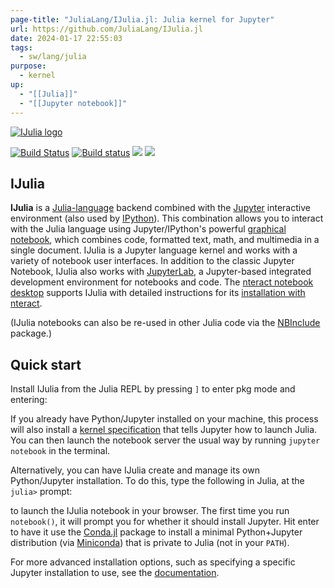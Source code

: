 ```yaml
---
page-title: "JuliaLang/IJulia.jl: Julia kernel for Jupyter"
url: https://github.com/JuliaLang/IJulia.jl
date: 2024-01-17 22:55:03
tags:
  - sw/lang/julia
purpose:
  - kernel
up:
  - "[[Julia]]"
  - "[[Jupyter notebook]]"
---
```


[![IJulia logo](https://github.com/JuliaLang/IJulia.jl/raw/master/deps/ijulialogo.png)](https://github.com/JuliaLang/IJulia.jl/blob/master/deps/ijulialogo.png)

[![Build Status](https://camo.githubusercontent.com/f859ce00c2ba846e90f90c07f085db78c5dd21a50a57fc4191c07df5c3d9ca27/68747470733a2f2f6170692e7472617669732d63692e6f72672f4a756c69614c616e672f494a756c69612e6a6c2e737667)](https://travis-ci.org/JuliaLang/IJulia.jl) [![Build status](https://camo.githubusercontent.com/d9aeb96e8b03d407a562361bc3de6e24b86e0a410ad3b91bfbc9442d2235ace2/68747470733a2f2f63692e6170707665796f722e636f6d2f6170692f70726f6a656374732f7374617475732f616177383138796b70647563753675653f7376673d74727565)](https://ci.appveyor.com/project/StevenGJohnson/ijulia-jl) [![](https://camo.githubusercontent.com/ce182a0ee721b9f0d6200d4870f9f95d066b8909acc7ff51a706dfb03a9a3ff7/68747470733a2f2f696d672e736869656c64732e696f2f62616467652f646f63732d737461626c652d626c75652e737667)](https://julialang.github.io/IJulia.jl/stable) [![](https://camo.githubusercontent.com/bffc6e1208bae5741460f92c0c744b1831e930cf143e6f65f55b3a5e44d27688/68747470733a2f2f696d672e736869656c64732e696f2f62616467652f646f63732d6c61746573742d626c75652e737667)](https://julialang.github.io/IJulia.jl/dev)

## IJulia

**IJulia** is a [Julia-language](http://julialang.org/) backend combined with the [Jupyter](http://jupyter.org/) interactive environment (also used by [IPython](http://ipython.org/)). This combination allows you to interact with the Julia language using Jupyter/IPython's powerful [graphical notebook](http://ipython.org/notebook.html), which combines code, formatted text, math, and multimedia in a single document. IJulia is a Jupyter language kernel and works with a variety of notebook user interfaces. In addition to the classic Jupyter Notebook, IJulia also works with [JupyterLab](https://jupyterlab.readthedocs.io/en/stable/), a Jupyter-based integrated development environment for notebooks and code. The [nteract notebook desktop](https://nteract.io/) supports IJulia with detailed instructions for its [installation with nteract](https://nteract.io/kernels/julia).

(IJulia notebooks can also be re-used in other Julia code via the [NBInclude](https://github.com/stevengj/NBInclude.jl) package.)

## Quick start

Install IJulia from the Julia REPL by pressing `]` to enter pkg mode and entering:

If you already have Python/Jupyter installed on your machine, this process will also install a [kernel specification](https://jupyter-client.readthedocs.io/en/latest/kernels.html#kernelspecs) that tells Jupyter how to launch Julia. You can then launch the notebook server the usual way by running `jupyter notebook` in the terminal.

Alternatively, you can have IJulia create and manage its own Python/Jupyter installation. To do this, type the following in Julia, at the `julia>` prompt:

to launch the IJulia notebook in your browser. The first time you run `notebook()`, it will prompt you for whether it should install Jupyter. Hit enter to have it use the [Conda.jl](https://github.com/Luthaf/Conda.jl) package to install a minimal Python+Jupyter distribution (via [Miniconda](http://conda.pydata.org/docs/install/quick.html)) that is private to Julia (not in your `PATH`).

For more advanced installation options, such as specifying a specific Jupyter installation to use, see the [documentation](https://julialang.github.io/IJulia.jl/stable).